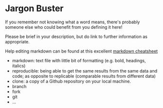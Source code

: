 # Jargon Buster

If you remember not knowing what a word means, there's probably someone else who could benefit from you defining it here!

Please be brief in your description, but do link to further information as appropriate.

Help editing markdown can be found at this excellent [markdown cheatsheet](https://github.com/adam-p/markdown-here/wiki/Markdown-Cheatsheet)

* markdown: text file with little bit of formatting (e.g. bold, headings, italics)
* reproducible: being able to get the same results from the same data and code; as opposite to replicable (comparable results from different data)
* clone: a copy of a Github repository on your local machine.  
* branch
* fork
* git
* ...
